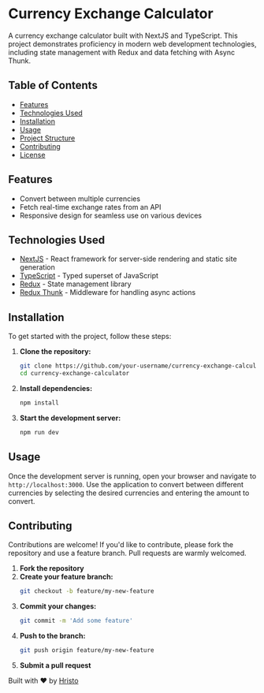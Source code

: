 # Currency Exchange Calculator

A currency exchange calculator built with NextJS and TypeScript. This project demonstrates proficiency in modern web development technologies, including state management with Redux and data fetching with Async Thunk.

## Table of Contents

- [Features](#features)
- [Technologies Used](#technologies-used)
- [Installation](#installation)
- [Usage](#usage)
- [Project Structure](#project-structure)
- [Contributing](#contributing)
- [License](#license)

## Features

- Convert between multiple currencies
- Fetch real-time exchange rates from an API
- Responsive design for seamless use on various devices

## Technologies Used

- [NextJS](https://nextjs.org/) - React framework for server-side rendering and static site generation
- [TypeScript](https://www.typescriptlang.org/) - Typed superset of JavaScript
- [Redux](https://redux.js.org/) - State management library
- [Redux Thunk](https://github.com/reduxjs/redux-thunk) - Middleware for handling async actions

## Installation

To get started with the project, follow these steps:

1. **Clone the repository:**
    ```bash
    git clone https://github.com/your-username/currency-exchange-calculator.git
    cd currency-exchange-calculator
    ```

2. **Install dependencies:**
    ```bash
    npm install
    ```

3. **Start the development server:**
    ```bash
    npm run dev
    ```

## Usage

Once the development server is running, open your browser and navigate to `http://localhost:3000`. Use the application to convert between different currencies by selecting the desired currencies and entering the amount to convert.


## Contributing

Contributions are welcome! If you'd like to contribute, please fork the repository and use a feature branch. Pull requests are warmly welcomed.

1. **Fork the repository**
2. **Create your feature branch:**
    ```bash
    git checkout -b feature/my-new-feature
    ```
3. **Commit your changes:**
    ```bash
    git commit -m 'Add some feature'
    ```
4. **Push to the branch:**
    ```bash
    git push origin feature/my-new-feature
    ```
5. **Submit a pull request**


Built with ❤️ by [Hristo](https://github.com/infernall92)
